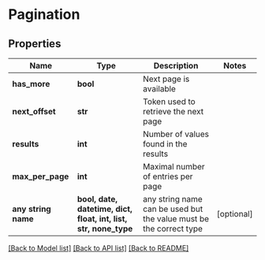 # Pagination


## Properties
Name | Type | Description | Notes
------------ | ------------- | ------------- | -------------
**has_more** | **bool** | Next page is available | 
**next_offset** | **str** | Token used to retrieve the next page | 
**results** | **int** | Number of values found in the results | 
**max_per_page** | **int** | Maximal number of entries per page | 
**any string name** | **bool, date, datetime, dict, float, int, list, str, none_type** | any string name can be used but the value must be the correct type | [optional]

[[Back to Model list]](../README.md#documentation-for-models) [[Back to API list]](../README.md#documentation-for-api-endpoints) [[Back to README]](../README.md)


